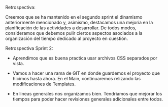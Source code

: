Retrospectiva:

Creemos que se ha mantenido en el segundo sprint el dinamismo anteriormente mencionado y, asimismo, destacamos una mejoría en la planificación de las actividades a desarrollar. De todos modos, consideramos que debemos pulir ciertos aspectos asociados a la organización del tiempo dedicado al proyecto en cuestión.



Retrospectiva Sprint 2:

- Aprendimos que es buena practica usar archivos CSS separados por vista.

- Vamos a hacer una rama de GIT en donde guardemos el proyecto que hicimos hasta ahora. En el Main, continuaremos relizando las modificaciones de Templates.

- En lineas generales nos organizamos bien. Tendriamos que mejorar los tiempos para poder hacer revisiones generales adicionales entre todos.
